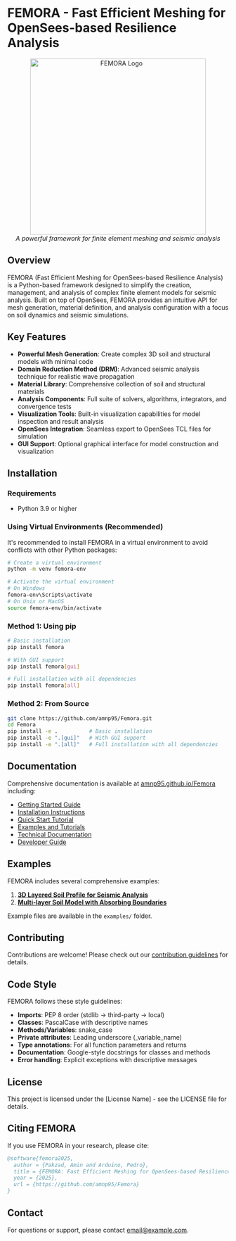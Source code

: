 # FEMORA - Fast Efficient Meshing for OpenSees-based Resilience Analysis

<div align="center">
  <img src="docs/images/Simcenter_Femora2.png" alt="FEMORA Logo" width="400"/>
  <br>
  <em>A powerful framework for finite element meshing and seismic analysis</em>
</div>

## Overview

FEMORA (Fast Efficient Meshing for OpenSees-based Resilience Analysis) is a Python-based framework designed to simplify the creation, management, and analysis of complex finite element models for seismic analysis. Built on top of OpenSees, FEMORA provides an intuitive API for mesh generation, material definition, and analysis configuration with a focus on soil dynamics and seismic simulations.

## Key Features

- **Powerful Mesh Generation**: Create complex 3D soil and structural models with minimal code
- **Domain Reduction Method (DRM)**: Advanced seismic analysis technique for realistic wave propagation
- **Material Library**: Comprehensive collection of soil and structural materials
- **Analysis Components**: Full suite of solvers, algorithms, integrators, and convergence tests
- **Visualization Tools**: Built-in visualization capabilities for model inspection and result analysis
- **OpenSees Integration**: Seamless export to OpenSees TCL files for simulation
- **GUI Support**: Optional graphical interface for model construction and visualization

## Installation

### Requirements

- Python 3.9 or higher

### Using Virtual Environments (Recommended)

It's recommended to install FEMORA in a virtual environment to avoid conflicts with other Python packages:

```bash
# Create a virtual environment
python -m venv femora-env

# Activate the virtual environment
# On Windows
femora-env\Scripts\activate
# On Unix or MacOS
source femora-env/bin/activate
```

### Method 1: Using pip

```bash
# Basic installation
pip install femora

# With GUI support
pip install femora[gui]

# Full installation with all dependencies
pip install femora[all]
```

### Method 2: From Source

```bash
git clone https://github.com/amnp95/Femora.git
cd Femora
pip install -e .          # Basic installation
pip install -e ".[gui]"   # With GUI support
pip install -e ".[all]"   # Full installation with all dependencies
```

## Documentation

Comprehensive documentation is available at [amnp95.github.io/Femora](https://amnp95.github.io/Femora) including:

- [Getting Started Guide](https://amnp95.github.io/Femora/introduction/getting_started.html)
- [Installation Instructions](https://amnp95.github.io/Femora/introduction/installation.html)
- [Quick Start Tutorial](https://amnp95.github.io/Femora/introduction/quick_start.html)
- [Examples and Tutorials](https://amnp95.github.io/Femora/introduction/examples.html)
- [Technical Documentation](https://amnp95.github.io/Femora/technical/index.html)
- [Developer Guide](https://amnp95.github.io/Femora/developer/index.html)

## Examples

FEMORA includes several comprehensive examples:

1. **[3D Layered Soil Profile for Seismic Analysis](https://amnp95.github.io/Femora/introduction/example1.html)**
2. **[Multi-layer Soil Model with Absorbing Boundaries](https://amnp95.github.io/Femora/introduction/example2.html)**

Example files are available in the `examples/` folder.

## Contributing

Contributions are welcome! Please check out our [contribution guidelines](CONTRIBUTING.md) for details.

## Code Style

FEMORA follows these style guidelines:

- **Imports**: PEP 8 order (stdlib → third-party → local)
- **Classes**: PascalCase with descriptive names
- **Methods/Variables**: snake_case
- **Private attributes**: Leading underscore (_variable_name)
- **Type annotations**: For all function parameters and returns
- **Documentation**: Google-style docstrings for classes and methods
- **Error handling**: Explicit exceptions with descriptive messages

## License

This project is licensed under the [License Name] - see the LICENSE file for details.

## Citing FEMORA

If you use FEMORA in your research, please cite:

```bibtex
@software{femora2025,
  author = {Pakzad, Amin and Arduino, Pedro},
  title = {FEMORA: Fast Efficient Meshing for OpenSees-based Resilience Analysis},
  year = {2025},
  url = {https://github.com/amnp95/Femora}
}
```

## Contact

For questions or support, please contact [email@example.com](mailto:email@example.com).